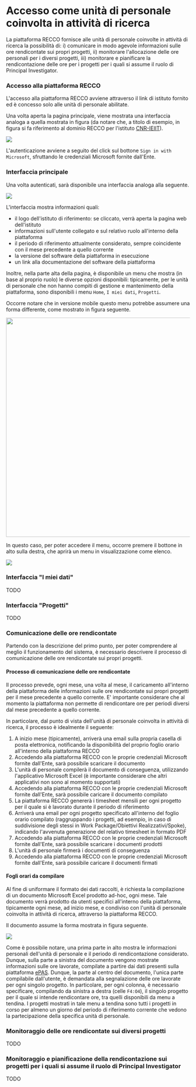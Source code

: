 # Accesso come unità di personale coinvolta in attività di ricerca

La piattaforma RECCO fornisce alle unità di personale coinvolte in attività di ricerca la possibilità di:
i) comunicare in modo agevole informazioni sulle ore rendicontate sui propri progetti,
ii) monitorare l'allocazione delle ore personali per i diversi progetti,
iii) monitorare e pianificare la rendicontazione delle ore per i progetti per i quali si assume il ruolo di Principal Investigator.

### Accesso alla piattaforma RECCO ###

L'accesso alla piattaforma RECCO avviene attraverso il link di istituto fornito ed è concesso solo alle unità di personale abilitate.

Una volta aperta la pagina principale, viene mostrata una interfaccia analoga a quella mostrata in figura (da notare che, a titolo di esempio, in figura si fa riferimento al dominio RECCO per l'istituto [CNR-IEIIT](https://www.ieiit.cnr.it)).

<img src="img/interfaccia_login.png">

L'autenticazione avviene a seguito del click sul bottone `Sign in with Microsoft`, sfruttando le credenziali Microsoft fornite dall'Ente.

### Interfaccia principale ###

Una volta autenticati, sarà disponibile una interfaccia analoga alla seguente.

<img src="img/interfaccia_home.png">

L'interfaccia mostra informazioni quali:
* il logo dell'istituto di riferimento: se cliccato, verrà aperta la pagina web dell'istituto
* informazioni sull'utente collegato e sul relativo ruolo all'interno della piattaforma
* il periodo di riferimento attualmente considerato, sempre coincidente con il mese precedente a quello corrente
* la versione del software della piattaforma in esecuzione
* un link alla documentazione del software della piattaforma

Inoltre, nella parte alta della pagina, è disponibile un menu che mostra (in base al proprio ruolo) le diverse opzioni disponibili: tipicamente, per le unità di personale che non hanno compiti di gestione e mantenimento della piattaforma, sono disponibili i menu `Home`, `I miei dati`, `Progetti`.

Occorre notare che in versione mobile questo menu potrebbe assumere una forma differente, come mostrato in figura seguente.

<img src="img/interfaccia_home_mobile.png" height="600">

In questo caso, per poter accedere il menu, occorre premere il bottone in alto sulla destra, che aprirà un menu in visualizzazione come elenco.

<img src="img/interfaccia_home_mobile_menu.png">

### Interfaccia "I miei dati" ###

TODO

### Interfaccia "Progetti" ###

TODO

### Comunicazione delle ore rendicontate ###

Partendo con la descrizione del primo punto, per poter comprendere al meglio il funzionamento del sistema, è necessario descrivere il processo di comunicazione delle ore rendicontate sui propri progetti.

#### Processo di comunicazione delle ore rendicontate ####

Il processo prevede, ogni mese, una volta al mese, il caricamento all'interno della piattaforma delle informazioni sulle ore rendicontate sui propri progetti per il mese precedente a quello corrente.
E' importante considerare che al momento la piattaforma non permette di rendicontare ore per periodi diversi dal mese precedente a quello corrente.

In particolare, dal punto di vista dell'unità di personale coinvolta in attività di ricerca, il processo è idealmente il seguente:
1. A inizio mese (tipicamente), arriverà una email sulla propria casella di posta elettronica, notificando la disponibilità del proprio foglio orario all'interno della piattaforma RECCO
2. Accedendo alla piattaforma RECCO con le proprie credenziali Microsoft fornite dall'Ente, sarà possibile scaricare il documento
3. L'unità di personale compilerà il documento di conseguenza, utilizzando l'applicativo Microsoft Excel (è importante considerare che altri applicativi non sono al momento supportati)
4. Accedendo alla piattaforma RECCO con le proprie credenziali Microsoft fornite dall'Ente, sarà possibile caricare il documento compilato
5. La piattaforma RECCO genererà i timesheet mensili per ogni progetto per il quale si è lavorato durante il periodo di riferimento
6. Arriverà una email per ogni progetto specificato all'interno del foglio orario compilato (raggruppando i progetti, ad esempio, in caso di suddivisione degli stessi in Work Package/Obiettivi Realizzativi/Spoke), indicando l'avvenuta generazione del relativo timesheet in formato PDF
7. Accedendo alla piattaforma RECCO con le proprie credenziali Microsoft fornite dall'Ente, sarà possibile scaricare i documenti prodotti
8. L'unità di personale firmerà i documenti di conseguenza
9. Accedendo alla piattaforma RECCO con le proprie credenziali Microsoft fornite dall'Ente, sarà possibile caricare il documenti firmati

#### Fogli orari da compilare ####

Al fine di uniformare il formato dei dati raccolti, è richiesta la compilazione di un documento Microsoft Excel prodotto ad-hoc, ogni mese.
Tale documento verrà prodotto da utenti specifici all'interno della piattaforma, tipicamente ogni mese, ad inizio mese, e condiviso con l'unità di personale coinvolta in attività di ricerca, attraverso la piattaforma RECCO.

Il documento assume la forma mostrata in figura seguente.

<img src="img/emptysheets_sampledata.png">

Come è possibile notare, una prima parte in alto mostra le informazioni personali dell'unità di personale e il periodo di rendicontazione considerato.
Dunque, sulla parte a sinistra del documento vengono mostrate informazioni sulle ore lavorate, compilate a partire dai dati presenti sulla piattaforma [ePAS](https://epas.amministrazione.cnr.it).
Dunque, la parte al centro del documento, l'unica parte compilabile dall'utente, è demandata alla segnalazione delle ore lavorate per ogni singolo progetto.
In particolare, per ogni colonna, è necessario specificare, compilando da sinistra a destra (celle `F4:O4`), il singolo progetto per il quale si intende rendicontare ore, tra quelli disponibili da menu a tendina.
I progetti mostrati in tale menu a tendina sono tutti i progetti in corso per almeno un giorno del periodo di riferimento corrente che vedono la partecipazione della specifica unità di personale.

### Monitoraggio delle ore rendicontate sui diversi progetti ###

TODO

### Monitoraggio e pianificazione della rendicontazione sui progetti per i quali si assume il ruolo di Principal Investigator ###

TODO
